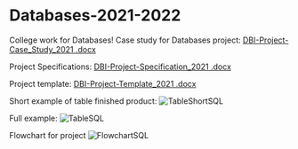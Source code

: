 # Databases-2021-2022
College work for Databases!
Case study for Databases project:
[DBI-Project-Case_Study_2021 .docx](https://github.com/iucool/Databases-2021-2022/files/8079511/DBI-Project-Case_Study_2021.docx)

Project Specifications:
[DBI-Project-Specification_2021 .docx](https://github.com/iucool/Databases-2021-2022/files/8079516/DBI-Project-Specification_2021.docx)

Project template:
[DBI-Project-Template_2021 .docx](https://github.com/iucool/Databases-2021-2022/files/8079518/DBI-Project-Template_2021.docx)

Short example of table finished product:
![TableShortSQL](https://user-images.githubusercontent.com/98318964/154256964-0325c60f-b0d9-4eb3-a03f-de6482192cb9.png)

Full example:
![TableSQL](https://user-images.githubusercontent.com/98318964/154257042-7c242b11-520f-4337-8de9-457a8ea11346.png)

Flowchart for project
![FlowchartSQL](https://user-images.githubusercontent.com/98318964/154257082-fafd3632-3c30-4b2f-b775-1d81d3aaac6b.png)
